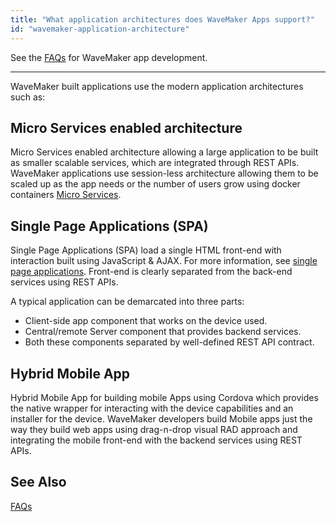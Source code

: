 ```yaml
---
title: "What application architectures does WaveMaker Apps support?"
id: "wavemaker-application-architecture"
---
```

See the [FAQs](/learn/app-development/wavemaker-app-development-faqs) for WaveMaker app development.      

---

WaveMaker built applications use the modern application architectures such as:

## Micro Services enabled architecture
Micro Services enabled architecture allowing a large application to be built as smaller scalable services, which are integrated through REST APIs. WaveMaker applications use session-less architecture allowing them to be scaled up as the app needs or the number of users grow using docker containers [Micro Services](https://martinfowler.com/articles/microservices.html).

## Single Page Applications (SPA)
Single Page Applications (SPA) load a single HTML front-end with interaction built using JavaScript & AJAX. For more information, see [single page applications](https://msdn.microsoft.com/en-us/magazine/dn463786.aspx). Front-end is clearly separated from the back-end services using REST APIs. 

A typical application can be demarcated into three parts: 
- Client-side app component that works on the device used.
- Central/remote Server component that provides backend services.
- Both these components separated by well-defined REST API contract.

## Hybrid Mobile App
Hybrid Mobile App for building mobile Apps using Cordova which provides the native wrapper for interacting with the device capabilities and an installer for the device. WaveMaker developers build Mobile apps just the way they build web apps using drag-n-drop visual RAD approach and integrating the mobile front-end with the backend services using REST APIs.

## See Also
[FAQs](/learn/app-development/wavemaker-app-development-faqs)  

